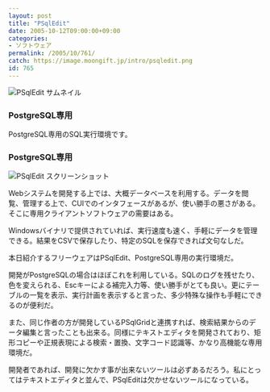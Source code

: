 ```yaml
---
layout: post
title: "PSqlEdit"
date: 2005-10-12T09:00:00+09:00
categories:
- ソフトウェア
permalink: /2005/10/761/
catch: https://image.moongift.jp/intro/psqledit.png
id: 765
---
```

 ![PSqlEdit サムネイル](https://image.moongift.jp/intro/psqledit.s.png "PSqlEdit サムネイル")
  

### PostgreSQL専用
  
PostgreSQL専用のSQL実行環境です。  
<!--more-->  

### PostgreSQL専用
  

![PSqlEdit スクリーンショット](https://image.moongift.jp/intro/psqledit.png "PSqlEdit スクリーンショット")

  

Webシステムを開発する上では、大概データベースを利用する。データを閲覧、管理する上で、CUIでのインタフェースがあるが、使い勝手の悪さがある。そこに専用クライアントソフトウェアの需要はある。

  

Windowsバイナリで提供されていれば、実行速度も速く、手軽にデータを管理できる。結果をCSVで保存したり、特定のSQLを保存できれば文句なしだ。

  

本日紹介するフリーウェアはPSqlEdit、PostgreSQL専用の実行環境だ。

  

開発がPostgreSQLの場合はほぼこれを利用している。SQLのログを残せたり、色を変えられる、Escキーによる補完入力等、使い勝手がとても良い。更にテーブルの一覧を表示、実行計画を表示すると言った、多少特殊な操作も手軽にできるのが便利だ。

  

また、同じ作者の方が開発しているPSqlGridと連携すれば、検索結果からのデータ編集と言ったことも出来る。同様にテキストエディタを開発されており、矩形コピーや正規表現による検索・置換、文字コード認識等、かなり高機能な専用環境だ。

  

開発者であれば、開発に欠かす事が出来ないツールは必ずあるだろう。私にとってはテキストエディタと並んで、PSqlEditは欠かせないツールになっている。

